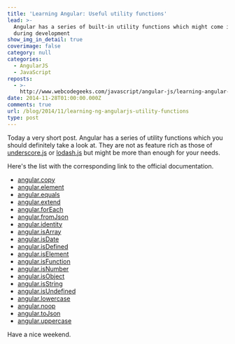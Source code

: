 ```yaml
---
title: 'Learning Angular: Useful utility functions'
lead: >-
  Angular has a series of built-in utility functions which might come in handy
  during development
show_img_in_detail: true
coverimage: false
category: null
categories:
  - AngularJS
  - JavaScript
reposts:
  - >-
    http://www.webcodegeeks.com/javascript/angular-js/learning-angular-useful-utility-functions/
date: 2014-11-28T01:00:00.000Z
comments: true
url: /blog/2014/11/learning-ng-angularjs-utility-functions
type: post
---
```


Today a very short post. Angular has a series of utility functions which you should definitely take a look at. They are not as feature rich as those of [underscore.js](http://underscorejs.org/) or [lodash.js](https://lodash.com/) but might be more than enough for your needs.



Here's the list with the corresponding link to the official documentation.

- [angular.copy](http://docs.angularjs.org/api/angular.copy)
- [angular.element](http://docs.angularjs.org/api/angular.element)
- [angular.equals](http://docs.angularjs.org/api/angular.equals)
- [angular.extend](http://docs.angularjs.org/api/angular.extend)
- [angular.forEach](http://docs.angularjs.org/api/angular.forEach)
- [angular.fromJson](http://docs.angularjs.org/api/angular.fromJson)
- [angular.identity](http://docs.angularjs.org/api/angular.identity)
- [angular.isArray](http://docs.angularjs.org/api/angular.isArray)
- [angular.isDate](http://docs.angularjs.org/api/angular.isDate)
- [angular.isDefined](http://docs.angularjs.org/api/angular.isDefined)
- [angular.isElement](http://docs.angularjs.org/api/angular.isElement)
- [angular.isFunction](http://docs.angularjs.org/api/angular.isFunction)
- [angular.isNumber](http://docs.angularjs.org/api/angular.isNumber)
- [angular.isObject](http://docs.angularjs.org/api/angular.isObject)
- [angular.isString](http://docs.angularjs.org/api/angular.isString)
- [angular.isUndefined](http://docs.angularjs.org/api/angular.isUndefined)
- [angular.lowercase](http://docs.angularjs.org/api/angular.lowercase)
- [angular.noop](http://docs.angularjs.org/api/angular.noop)
- [angular.toJson](http://docs.angularjs.org/api/angular.toJson)
- [angular.uppercase](http://docs.angularjs.org/api/angular.uppercase)

Have a nice weekend.
